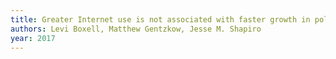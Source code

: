 ```yaml
---
title: Greater Internet use is not associated with faster growth in political polarization among US demographic groups
authors: Levi Boxell, Matthew Gentzkow, Jesse M. Shapiro
year: 2017
---
```


